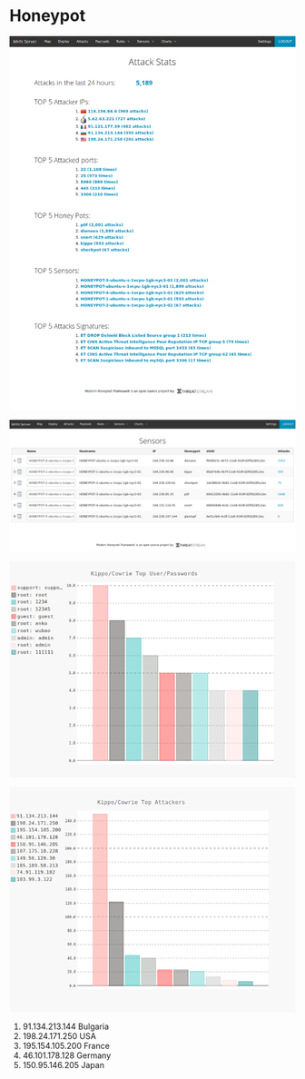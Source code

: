 # Honeypot

![](https://raw.githubusercontent.com/notmike/Honeypot/master/assets/dashboard.png)

![](https://raw.githubusercontent.com/notmike/Honeypot/master/assets/sensors.png)

![](https://raw.githubusercontent.com/notmike/Honeypot/master/assets/kippo_pws.png)

![](https://raw.githubusercontent.com/notmike/Honeypot/master/assets/kippo_attackers.png)

1. 91.134.213.144 Bulgaria
1. 198.24.171.250 USA
1. 195.154.105.200 France
1. 46.101.178.128 Germany
1. 150.95.146.205 Japan
